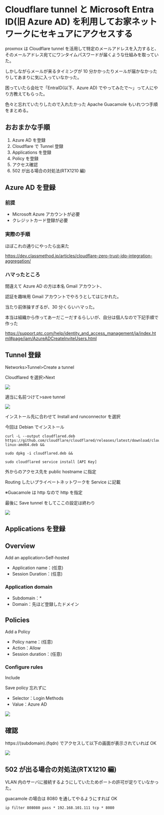 # Cloudflare tunnel と Microsoft Entra ID(旧 Azure AD) を利用してお家ネットワークにセキュアにアクセスする

proxmox は Cloudflare tunnel を活用して特定のメールアドレスを入力すると、そのメールアドレス宛てにワンタイムパスワードが届くような仕組みを取っていた。

しかしながらメールが来るタイミングが 10 分かかったりメールが届かなかったりしてあまりに気に入っていなかった。

困っていたら会社で「EntraID(以下、Azure AD) でやってみたで～」って人にやり方教えてもらった。

色々と忘れていたりしたので入れたかった Apache Guacamole もいれつつ手順をまとめる。

## おおまかな手順

1. Azure AD を登録
1. Cloudflare で Tunnel 登録
1. Applications を登録
1. Policy を登録
1. アクセス確認
1. 502 が出る場合の対処法(RTX1210 編)

## Azure AD を登録

### 前提

- Microsoft Azure アカウントが必要
- クレジットカード登録が必要

### 実際の手順

ほぼこれの通りにやったら出来た

https://dev.classmethod.jp/articles/cloudflare-zero-trust-idp-integration-aggregation/

### ハマったところ

間違えて Azure AD の方は本名 Gmail アカウント、

認証を趣味用 Gmail アカウントでやろうとしてはじかれた。

当たり前体操すぎるが、30 分くらいハマった。

本当は組織から作ってあーだこーだするらしいが、自分は個人なので下記手順で作った

https://support.ptc.com/help/identity_and_access_management/ja/index.html#page/iam/AzureADCreateInviteUsers.html

## Tunnel 登録

Networks>Tunnel>Create a tunnel

Cloudflared を選択>Next

![](img/10_10_tunnel.png)

適当に名前つけて>save tunnel

![](img/10_20_name.png)

インストール先に合わせて Install and runconnector を選択

今回は Debian でインストール

```shell
curl -L --output cloudflared.deb https://github.com/cloudflare/cloudflared/releases/latest/download/cloudflared-linux-amd64.deb &&

sudo dpkg -i cloudflared.deb &&

sudo cloudflared service install [API Key]
```

外からのアクセス先を public hostname に指定

Routing したいプライベートネットワークを Service に記載

※Guacamole は http なので http を指定

最後に Save tunnel をしてここの設定は終わり

![](img/10_30_host.png)

## Applications を登録

## Overview

Add an application>Self-hosted

- Application name：(任意)
- Session Duration：(任意)

### Application domain

- Subdomain：\*
- Domain：先ほど登録したドメイン

## Policies

Add a Policy

- Policy name：(任意)
- Action：Allow
- Session duration：(任意)

### Configure rules

Include

Save policy 忘れずに

- Selector：Login Methods
- Value：Azure AD

![](img/10_40_method.png)

## 確認

https://(subdomain).(fqdn) でアクセスして以下の画面が表示されていれば OK

![](img/10_50_zerotrust.png)

## 502 が出る場合の対処法(RTX1210 編)

VLAN 内のサーバに接続するようにしていたためポートの許可が足りていなかった。

guacamole の場合は 8080 を通してやるようにすれば OK

```config
ip filter 808080 pass * 192.168.101.111 tcp * 8080
```

